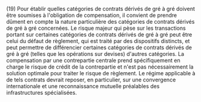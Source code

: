 (19) Pour établir quelles catégories de contrats dérivés de gré à gré doivent être soumises à l'obligation de compensation, il convient de prendre dûment en compte la nature particulière des catégories de contrats dérivés de gré à gré concernées. Le risque majeur qui pèse sur les transactions portant sur certaines catégories de contrats dérivés de gré à gré peut être celui du défaut de règlement, qui est traité par des dispositifs distincts, et peut permettre de différencier certaines catégories de contrats dérivés de gré à gré (telles que les opérations sur devises) d'autres catégories. La compensation par une contrepartie centrale prend spécifiquement en charge le risque de crédit de la contrepartie et n'est pas nécessairement la solution optimale pour traiter le risque de règlement. Le régime applicable à de tels contrats devrait reposer, en particulier, sur une convergence internationale et une reconnaissance mutuelle préalables des infrastructures spécialisées.